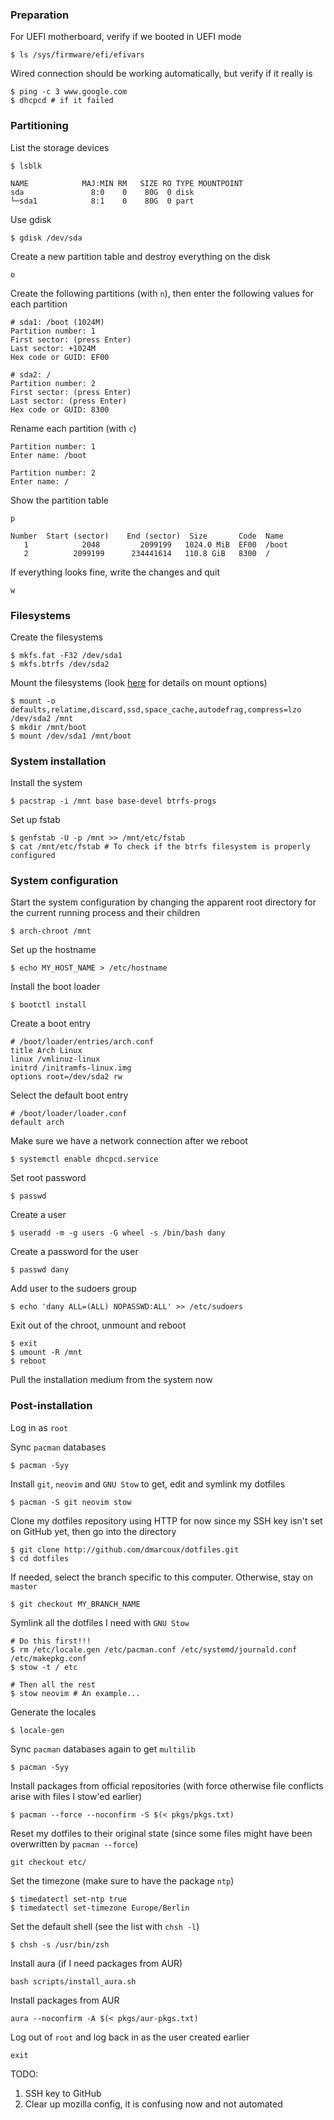 ### Preparation

For UEFI motherboard, verify if we booted in UEFI mode
```
$ ls /sys/firmware/efi/efivars
```

Wired connection should be working automatically, but verify if it really is
```shell
$ ping -c 3 www.google.com
$ dhcpcd # if it failed
```

### Partitioning

List the storage devices
```
$ lsblk

NAME            MAJ:MIN RM   SIZE RO TYPE MOUNTPOINT
sda               8:0    0    80G  0 disk
└─sda1            8:1    0    80G  0 part
```

Use gdisk
```
$ gdisk /dev/sda
```

Create a new partition table and destroy everything on the disk
```
o
```

Create the following partitions (with `n`), then enter the following values for each partition
```
# sda1: /boot (1024M)
Partition number: 1
First sector: (press Enter)
Last sector: +1024M
Hex code or GUID: EF00
```

```
# sda2: /
Partition number: 2
First sector: (press Enter)
Last sector: (press Enter)
Hex code or GUID: 8300
```

Rename each partition (with `c`)
```
Partition number: 1
Enter name: /boot
```

```
Partition number: 2
Enter name: /
```

Show the partition table
```
p

Number  Start (sector)    End (sector)  Size       Code  Name
   1            2048         2099199   1024.0 MiB  EF00  /boot
   2          2099199      234441614   110.8 GiB   8300  /
```

If everything looks fine, write the changes and quit
```
w
```

### Filesystems

Create the filesystems
```
$ mkfs.fat -F32 /dev/sda1
$ mkfs.btrfs /dev/sda2
```

Mount the filesystems (look [here](https://btrfs.wiki.kernel.org/index.php/Mount_options) for details on mount options)
```
$ mount -o defaults,relatime,discard,ssd,space_cache,autodefrag,compress=lzo /dev/sda2 /mnt
$ mkdir /mnt/boot
$ mount /dev/sda1 /mnt/boot
```

### System installation

Install the system
```
$ pacstrap -i /mnt base base-devel btrfs-progs
```

Set up fstab
```
$ genfstab -U -p /mnt >> /mnt/etc/fstab
$ cat /mnt/etc/fstab # To check if the btrfs filesystem is properly configured
```

### System configuration

Start the system configuration by changing the apparent root directory for the current running process and their children
```
$ arch-chroot /mnt
```

Set up the hostname
```
$ echo MY_HOST_NAME > /etc/hostname
```

Install the boot loader
```
$ bootctl install
```

Create a boot entry
```shell
# /boot/loader/entries/arch.conf
title Arch Linux
linux /vmlinuz-linux
initrd /initramfs-linux.img
options root=/dev/sda2 rw
```

Select the default boot entry
```shell
# /boot/loader/loader.conf
default arch
```

Make sure we have a network connection after we reboot
```
$ systemctl enable dhcpcd.service
```

Set root password
```
$ passwd
```

Create a user
```
$ useradd -m -g users -G wheel -s /bin/bash dany
```

Create a password for the user
```
$ passwd dany
```

Add user to the sudoers group
```
$ echo 'dany ALL=(ALL) NOPASSWD:ALL' >> /etc/sudoers
```

Exit out of the chroot, unmount and reboot
```
$ exit
$ umount -R /mnt
$ reboot
```

Pull the installation medium from the system now

### Post-installation

Log in as `root`

Sync `pacman` databases
```
$ pacman -Syy
```

Install `git`, `neovim` and `GNU Stow` to get, edit and symlink my dotfiles
```
$ pacman -S git neovim stow
```

Clone my dotfiles repository using HTTP for now since my SSH key isn't set on GitHub yet, then go into the directory
```
$ git clone http://github.com/dmarcoux/dotfiles.git
$ cd dotfiles
```

If needed, select the branch specific to this computer. Otherwise, stay on `master`
```
$ git checkout MY_BRANCH_NAME
```

Symlink all the dotfiles I need with `GNU Stow`
```shell
# Do this first!!!
$ rm /etc/locale.gen /etc/pacman.conf /etc/systemd/journald.conf /etc/makepkg.conf
$ stow -t / etc

# Then all the rest
$ stow neovim # An example...
```

Generate the locales
```
$ locale-gen
```

Sync `pacman` databases again to get `multilib`
```
$ pacman -Syy
```

Install packages from official repositories (with force otherwise file conflicts arise with files I stow'ed earlier)
```
$ pacman --force --noconfirm -S $(< pkgs/pkgs.txt)
```

Reset my dotfiles to their original state (since some files might have been overwritten by `pacman --force`)
```
git checkout etc/
```

Set the timezone (make sure to have the package `ntp`)
```
$ timedatectl set-ntp true
$ timedatectl set-timezone Europe/Berlin
```

Set the default shell (see the list with `chsh -l`)
```
$ chsh -s /usr/bin/zsh
```

Install aura (if I need packages from AUR)

```bash scripts/install_aura.sh```

Install packages from AUR

```aura --noconfirm -A $(< pkgs/aur-pkgs.txt)```

Log out of `root` and log back in as the user created earlier
```
exit
```

TODO:
1. SSH key to GitHub
2. Clear up mozilla config, it is confusing now and not automated
